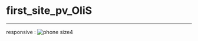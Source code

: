 # first_site_pv_OliS

------------------------------------------------------------------
responsive : 
![phone size4](https://github.com/terrielama/first_site_pv_OliS/assets/60408333/959763ea-9ade-4dbc-ba76-cd1780b5f9e6)
